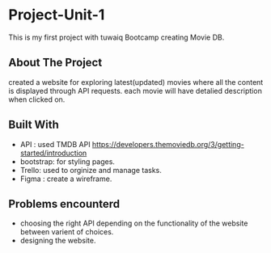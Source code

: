# Project-Unit-1
This is my first project with tuwaiq Bootcamp creating Movie DB.

<!-- ABOUT THE PROJECT -->
## About The Project

created a website for exploring latest(updated) movies where all the content is displayed through API requests. each movie will have detalied description when clicked on. 

## Built With
- API : used TMDB API https://developers.themoviedb.org/3/getting-started/introduction
- bootstrap: for styling pages.
- Trello: used to orginize and manage tasks.
- Figma : create a wireframe.


## Problems encounterd
- choosing the right API depending on the functionality of the website between varient of choices.
- designing the website.

